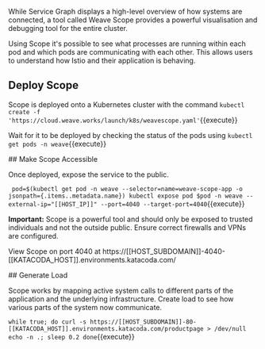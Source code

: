 While Service Graph displays a high-level overview of how systems are connected, a tool called Weave Scope provides a powerful visualisation and debugging tool for the entire cluster.

Using Scope it's possible to see what processes are running within each pod and which pods are communicating with each other. This allows users to understand how Istio and their application is behaving.

## Deploy Scope

Scope is deployed onto a Kubernetes cluster with the command `kubectl create -f 'https://cloud.weave.works/launch/k8s/weavescope.yaml'`{{execute}}

Wait for it to be deployed by checking the status of the pods using `kubectl get pods -n weave`{{execute}}

## Make Scope Accessible

Once deployed, expose the service to the public.

`
pod=$(kubectl get pod -n weave --selector=name=weave-scope-app -o jsonpath={.items..metadata.name})
kubectl expose pod $pod -n weave --external-ip="[[HOST_IP]]" --port=4040 --target-port=4040`{{execute}}

**Important:** Scope is a powerful tool and should only be exposed to trusted individuals and not the outside public. Ensure correct firewalls and VPNs are configured.

View Scope on port 4040 at https://[[HOST_SUBDOMAIN]]-4040-[[KATACODA_HOST]].environments.katacoda.com/

## Generate Load

Scope works by mapping active system calls to different parts of the application and the underlying infrastructure. Create load to see how various parts of the system now communicate.

`
while true; do
  curl -s https://[[HOST_SUBDOMAIN]]-80-[[KATACODA_HOST]].environments.katacoda.com/productpage > /dev/null
  echo -n .;
  sleep 0.2
done
`{{execute}}
